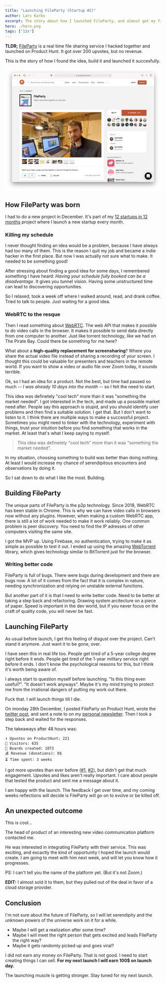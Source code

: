```yaml
---
title: "Launching FileParty (Startup #2)"
author: Lars Karbo
excerpt: The story about how I launched FileParty, and almost got my first B2B sale.
hero: ./hero.png
tags: ["12x"]
---
```


**TLDR;** [FileParty](https://fileparty.co/) is a real time file sharing service I hacked together and launched on Product Hunt. It got over 200 upvotes, but no revenue.

This is the story of how I found the idea, build it and launched it succesfully.


![Product Hunt screenshot](./product-hunt-screenshot.png)

## How FileParty was born

I had to do a new project in December. It's part of my [12 startups in 12 months](/12-startups-12-months) project where I launch a new startup every month.

### Killing my schedule

I never thought finding an idea would be a problem, because I have always had too many of them. This is the reason I quit my job and became a indie hacker in the first place. But now I was actually not sure what to make. It needed to be something good!

After stressing about finding a good idea for some days, I remembered something I have heard: *Having your schedule fully booked can be a disadvantage*. It gives you tunnel vision. Having some unstructured time can lead to discovering opportunities.

So I relaxed, took a week off where I walked around, read, and drank coffee. Tried to talk to people. Just waiting for a good idea.

### WebRTC to the resque

Then I read something about [WebRTC](https://developer.mozilla.org/en-US/docs/Web/API/WebRTC_API). The web API that makes it possible to do video calls in the browser. It makes it possible to send data directly from one computer to another. Just like torrent technology, like we had on The Pirate Bay. Could there be something for me here?

What about a **high-quality replacement for screensharing**? Where you share the actual video file instead of sharing a recording of your screen. I thought this could be valuable for presenters and teachers in the remote world. If you want to show a video or audio file over Zoom today, it sounds terrible.

Ok, so I had an idea for a product. Not the best, but time had passed so much -- *I was already 10 days into the month* -- so I felt the need to start.

This idea was definetely "cool tech" more than it was "something the market needed". I got interested in the tech, and made up a possible market need after. People say this approach is stupid, and you should identify user problems and then find a suitable solution. I get that. But I don't want to listen to it. I think there are multiple ways to make a successful project. Sometimes you might need to tinker with the technology, experiment with things, trust your intuition before you find something that works in the market. At least that's what I keep saying to myself.

> This idea was definetely "cool tech" more than it was "something the market needed".

In my situation, choosing something to build was better than doing nothing. At least I would increase my chance of serendipitous encounters and observations by doing it.

So I sat down to do what I like the most. Building.

## Building FileParty

The unique parts of FileParty is the p2p technology. Since 2018, WebRTC has been stable in Chrome. This is why we can have video calls in browsers now without any plugins. However, when making a custom WebRTC app, there is still a lot of work needed to make it work reliably. One common problem is peer discovery. You need to find the IP adresses of other computers visiting the same site.

I got the MVP up. Using Firebase, no authentication, trying to make it as simple as possible to test it out. I ended up using the amazing [WebTorrent](https://webtorrent.io/) library, which gives technology similar to BitTorrent just for the browser.

### Writing better code

FileParty is full of bugs. There were bugs during development and there are bugs now. A lot of it comes from the fact that it is complex in nature, needing synchronization and relying on unstable external functions. 

But another part of it is that I need to write better code. Need to be better at taking a step back and refactoring. Drawing system arcitecture on a piece of paper. Speed is important in the dev world, but if you never focus on the craft of quality code, you will never be fast.

## Launching FileParty

As usual before launch, I get this feeling of disgust over the project. Can't stand it anymore. Just want it to be gone, over.

I have seen this in real life too. People get tired of a 5-year college degree right before it ends. People get tired of the 1-year military service right before it ends. I don't know the psychological reasons for this, but I think it's worth being aware of.

I always start to question myself before launching. "Is this thing even useful?". "It doesn't work anyways". Maybe it's my mind trying to protect me from the irrational dangers of putting my work out there.

Fuck that. I will launch things till I die.

On monday 28th December, I posted FileParty on Product Hunt, wrote the [twitter post](https://twitter.com/larskarbo/status/1343469561903984640), and sent a note to on my [personal newsletter](/newsletter). Then I took a step back and waited for the responses.

The takeaways after 48 hours was:

```
⬆️ Upvotes on ProductHunt: 221
👀 Visitors: 635
🔗 Boards created: 1073
💰 Revenue (donations): 0$
⏳ Time spent: 3 weeks
```

I got more upvotes than ever before ([#1](https://www.producthunt.com/posts/focusmonkey), [#2](https://www.producthunt.com/posts/slapper)), but didn't get that much engagement. Upvotes and likes aren't really important. I care about people that tested the product and sent me a message about it.

I am happy with the launch. The feedback I get over time, and my coming weeks reflections will decide is FileParty will go on to evolve or be killed off.

## An unexpected outcome

This is cool...

The head of product of an interesting new video communication platform contacted me.

He was interested in integrating FileParty with their service. This was exciting, and excactly the kind of opportunity I hoped the launch would create. I am going to meet with him next week, and will let you know how it progresses.

PS: I can't tell you the name of the platform yet. (But it's not Zoom.)

**EDIT:** I almost sold it to them, but they pulled out of the deal in favor of a cloud storage provider.

## Conclusion


I'm not sure about the future of FileParty, so I will let serendipity and the unknown powers of the universe work on it for a while.

* Maybe I will get a realization after some time?
* Maybe I will meet the right person that gets excited and leads FileParty the right way?
* Maybe it gets randomly picked up and goes viral?
 

I did not earn any money on FileParty. That is not good. I need to start creating things I can sell. **For my next launch I will earn 100$ on launch day.**

The launching muscle is getting stronger. Stay tuned for my next launch.